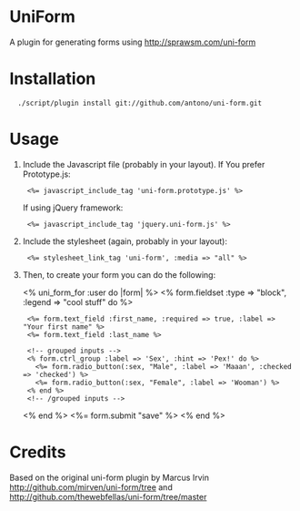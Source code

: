 UniForm
=======

A plugin for generating forms using http://sprawsm.com/uni-form

Installation
============

      ./script/plugin install git://github.com/antono/uni-form.git

Usage
=====

1. Include the Javascript file (probably in your layout).
   If You prefer Prototype.js:

        <%= javascript_include_tag 'uni-form.prototype.js' %>

   If using jQuery framework:

        <%= javascript_include_tag 'jquery.uni-form.js' %>

2. Include the stylesheet (again, probably in your layout):

        <%= stylesheet_link_tag 'uni-form', :media => "all" %>

3. Then, to create your form you can do the following:

    <% uni_form_for :user do |form| %>
      <% form.fieldset :type => "block", :legend => "cool stuff" do %>

        <%= form.text_field :first_name, :required => true, :label => "Your first name" %>
        <%= form.text_field :last_name %>

        <!-- grouped inputs -->
        <% form.ctrl_group :label => 'Sex', :hint => 'Pex!' do %>
          <%= form.radio_button(:sex, "Male", :label => 'Maaan', :checked => 'checked') %>
          <%= form.radio_button(:sex, "Female", :label => 'Wooman') %>
        <% end %>
        <!-- /grouped inputs -->

      <% end %>
      <%= form.submit "save" %>
    <% end %>

Credits
=======

Based on the original uni-form plugin by Marcus Irvin
http://github.com/mirven/uni-form/tree and
http://github.com/thewebfellas/uni-form/tree/master
